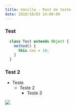 ```yaml
---
title: Vanilla - Post de teste
date: 2018/10/03 14:00:00
---
```


### Test

```js  
  class Test extends Object {
    method() {
      this.ten = 10;
    }
  }
```

<!-- more -->

### Test 2

* Teste
  * Teste 2
    * Teste 3

![](https://via.placeholder.com/350x150)
